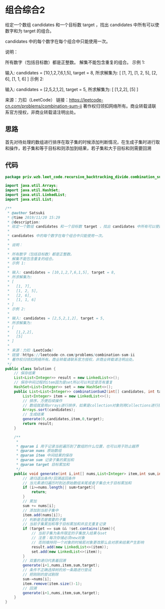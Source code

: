 # 组合综合2

给定一个数组 candidates 和一个目标数 target ，找出 candidates 中所有可以使数字和为 target 的组合。

candidates 中的每个数字在每个组合中只能使用一次。

说明：

所有数字（包括目标数）都是正整数。
解集不能包含重复的组合。 
示例 1:

输入: candidates = [10,1,2,7,6,1,5], target = 8,
所求解集为:
[
  [1, 7],
  [1, 2, 5],
  [2, 6],
  [1, 1, 6]
]
示例 2:

输入: candidates = [2,5,2,1,2], target = 5,
所求解集为:
[
  [1,2,2],
  [5]
]

来源：力扣（LeetCode）
链接：https://leetcode-cn.com/problems/combination-sum-ii
著作权归领扣网络所有。商业转载请联系官方授权，非商业转载请注明出处。

## 思路

首先对待处理的数组进行排序在取子集的时候添加判断情况，在生成子集时进行取和操作，若子集和等于目标和则添加到结果，若子集和大于目标和则需要回溯

## 代码

```java
package priv.wzb.leet_code.recursive_backtracking_divide.combination_sum_two_40;

import java.util.Arrays;
import java.util.HashSet;
import java.util.LinkedList;
import java.util.List;

/**
 * @author Satsuki
 * @time 2019/11/20 15:29
 * @description:
 * 给定一个数组 candidates 和一个目标数 target ，找出 candidates 中所有可以使数字和为 target 的组合。
 *
 * candidates 中的每个数字在每个组合中只能使用一次。
 *
 * 说明：
 *
 * 所有数字（包括目标数）都是正整数。
 * 解集不能包含重复的组合。 
 * 示例 1:
 *
 * 输入: candidates = [10,1,2,7,6,1,5], target = 8,
 * 所求解集为:
 * [
 *   [1, 7],
 *   [1, 2, 5],
 *   [2, 6],
 *   [1, 1, 6]
 * ]
 * 示例 2:
 *
 * 输入: candidates = [2,5,2,1,2], target = 5,
 * 所求解集为:
 * [
 *   [1,2,2],
 *   [5]
 * ]
 *
 * 来源：力扣（LeetCode）
 * 链接：https://leetcode-cn.com/problems/combination-sum-ii
 * 著作权归领扣网络所有。商业转载请联系官方授权，非商业转载请注明出处。
 */
public class Solution {
    // 保存结果
    List<List<Integer>> result = new LinkedList<>();
    // 保存中间过程的item因为是set所以可以判定是否有重复
    HashSet<List<Integer>> set = new HashSet<>();
    public List<List<Integer>> combinationSum2(int[] candidates, int target) {
        List<Integer> item = new LinkedList<>();
        // 排序，方便后续操作
        // 数组就是用arrays进行排序，如果是collection对象则用Collections进行排序
        Arrays.sort(candidates);
        // 生成结果
        generate(0,candidates,item,0,target);
        return result;
    }

    /**
     *
     * @param i 用于记录当前遍历到了数组的什么位置，也可以用于防止越界
     * @param nums 原始数组
     * @param item 中间结果的保存
     * @param sum 记录子集的累加和
     * @param target 目标累加和
     */
    public void generate(int i,int[] nums,List<Integer> item,int sum,int target){
        // 递归退出条件/回溯返回条件
        // 当元素递归遍历时到达原始数组末尾或者子集合大于目标累加和
        if (i>=nums.length|| sum>target){
            return;
        }
        // 累加
        sum += nums[i];
        // 添加到当前子集中
        item.add(nums[i]);
        // 判断是否是需要的子集
        // 当前子集累加和等于目标累加和并且无重复记录
        if (target == sum && !set.contains(item)){
            // 当前子集为条件限定的子集放入结果与set
            // 注意：每次存储必须new对象
            // 否则维持同一个对象的时候若对象更改那么会对原来结果产生影响
            result.add(new LinkedList<>(item));
            set.add(new LinkedList<>(item));
        }
        // 双重的递归代表着回溯
        generate(i+1,nums,item,sum,target);
        // 条件不正确选择树的另一条路进行尝试
        // 把刚刚的尝试剔除
        sum-=nums[i];
        item.remove(item.size()-1);
        // 回溯
        generate(i+1,nums,item,sum,target);
    }
}
```

